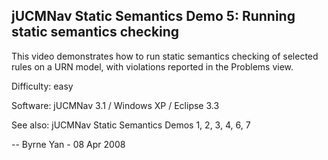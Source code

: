 ## jUCMNav Static Semantics Demo 5: Running static semantics checking

This video demonstrates how to run static semantics checking of selected rules on a URN model, with violations reported in the Problems view.

Difficulty: easy

Software: jUCMNav 3.1 / Windows XP / Eclipse 3.3

See also: jUCMNav Static Semantics Demos 1, 2, 3, 4, 6, 7

-- Byrne Yan - 08 Apr 2008 